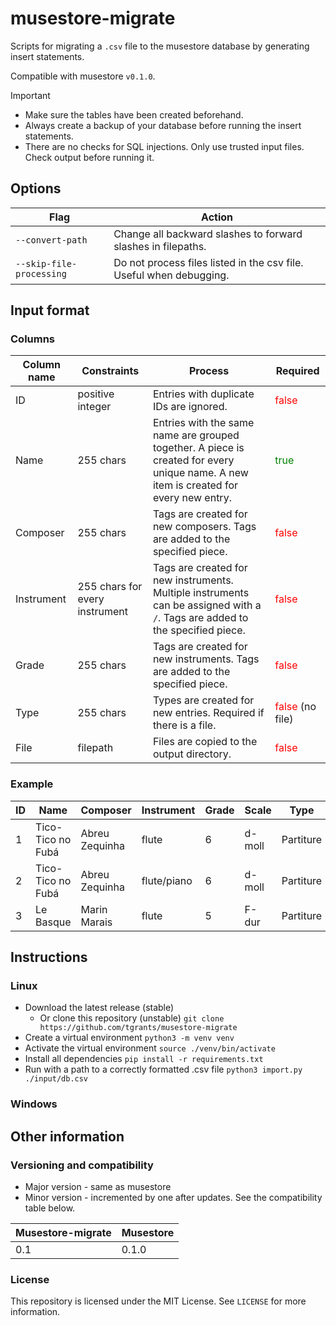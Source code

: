 # musestore-migrate

Scripts for migrating a `.csv` file to the musestore database by generating insert statements.

Compatible with musestore `v0.1.0`.

> [!IMPORTANT]
>
> * Make sure the tables have been created beforehand.
> * Always create a backup of your database before running the insert statements.
> * There are no checks for SQL injections. Only use trusted input files. Check output before running it.

## Options

Flag | Action
--- | ---
`--convert-path` | Change all backward slashes to forward slashes in filepaths.
`--skip-file-processing` | Do not process files listed in the csv file. Useful when debugging.

## Input format

### Columns

Column name | Constraints | Process | Required
--- | --- | --- | ---
ID | positive integer | Entries with duplicate IDs are ignored. | <span style="color:red">false</span>
Name | 255 chars | Entries with the same name are grouped together. A piece is created for every unique name. A new item is created for every new entry. | <span style="color:green">true</span>
Composer | 255 chars | Tags are created for new composers. Tags are added to the specified piece. | <span style="color:red">false</span>
Instrument | 255 chars for every instrument | Tags are created for new instruments. Multiple instruments can be assigned with a `/`. Tags are added to the specified piece. | <span style="color:red">false</span>
Grade | 255 chars | Tags are created for new instruments. Tags are added to the specified piece. | <span style="color:red">false</span>
Type | 255 chars | Types are created for new entries. Required if there is a file. | <span style="color:red">false</span> (no file)
File | filepath | Files are copied to the output directory. | <span style="color:red">false</span>

### Example

ID | Name | Composer | Instrument | Grade | Scale | Type | File
--- | --- | --- | --- | --- | --- | --- | ---
1 | Tico-Tico no Fubá | Abreu Zequinha | flute | 6 | d-moll | Partiture | Abreu Zequinha\Abreu_Tico_tico_Flute.pdf
2 | Tico-Tico no Fubá | Abreu Zequinha | flute/piano | 6 | d-moll | Partiture | Abreu Zequinha\Abreu_Tico_tico_complete.pdf
3 | Le Basque | Marin Marais | flute | 5 | F-dur | Partiture | Marais Marin\Marais_Le Basque_flute.pdf

## Instructions

### Linux

* Download the latest release (stable)
	* Or clone this repository (unstable) `git clone https://github.com/tgrants/musestore-migrate`
* Create a virtual environment `python3 -m venv venv`
* Activate the virtual environment `source ./venv/bin/activate`
* Install all dependencies `pip install -r requirements.txt`
* Run with a path to a correctly formatted .csv file `python3 import.py ./input/db.csv`

### Windows

## Other information

### Versioning and compatibility

* Major version - same as musestore
* Minor version - incremented by one after updates. See the compatibility table below.

Musestore-migrate | Musestore
--- | ---
0.1 | 0.1.0

### License

This repository is licensed under the MIT License. See `LICENSE` for more information.
